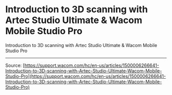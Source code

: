 # Introduction to 3D scanning with Artec Studio Ultimate & Wacom Mobile Studio Pro

Introduction to 3D scanning with Artec Studio Ultimate & Wacom Mobile Studio Pro​

---
Source: [https://support.wacom.com/hc/en-us/articles/1500006266641-Introduction-to-3D-scanning-with-Artec-Studio-Ultimate-Wacom-Mobile-Studio-Pro](https://support.wacom.com/hc/en-us/articles/1500006266641-Introduction-to-3D-scanning-with-Artec-Studio-Ultimate-Wacom-Mobile-Studio-Pro)
